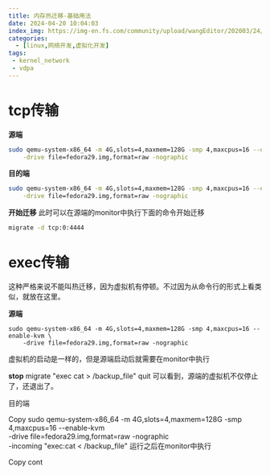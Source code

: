 ```yaml
---
title: 内存热迁移-基础用法
date: 2024-04-20 10:04:03
index_img: https://img-en.fs.com/community/upload/wangEditor/202003/24/_1585046553_TZOmBePO8Z.jpg
categories:
  - [linux,网络开发,虚拟化开发]
tags:
 - kernel_network
 - vdpa
---
```


# tcp传输
**源端**
```sh
sudo qemu-system-x86_64 -m 4G,slots=4,maxmem=128G -smp 4,maxcpus=16 --enable-kvm \
    -drive file=fedora29.img,format=raw -nographic
```

**目的端**
```sh
sudo qemu-system-x86_64 -m 4G,slots=4,maxmem=128G -smp 4,maxcpus=16 --enable-kvm \
    -drive file=fedora29.img,format=raw -nographic
```

**开始迁移**
此时可以在源端的monitor中执行下面的命令开始迁移
```sh
migrate -d tcp:0:4444
```

# exec传输
这种严格来说不能叫热迁移，因为虚拟机有停顿。不过因为从命令行的形式上看类似，就放在这里。

**源端**
```
sudo qemu-system-x86_64 -m 4G,slots=4,maxmem=128G -smp 4,maxcpus=16 --enable-kvm \
    -drive file=fedora29.img,format=raw -nographic
```
虚拟机的启动是一样的，但是源端启动后就需要在monitor中执行

**stop**
migrate "exec cat > /backup_file"
quit
可以看到，源端的虚拟机不仅停止了，还退出了。

目的端

Copy
sudo qemu-system-x86_64 -m 4G,slots=4,maxmem=128G -smp 4,maxcpus=16 --enable-kvm \
    -drive file=fedora29.img,format=raw -nographic \
  -incoming "exec:cat < /backup_file"
运行之后在monitor中执行

Copy
cont
